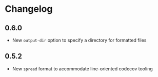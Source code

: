 # Changelog 

## 0.6.0 

- New `output-dir` option to specify a directory for formatted files

## 0.5.2

- New `spread` format to accommodate line-oriented codecov tooling

